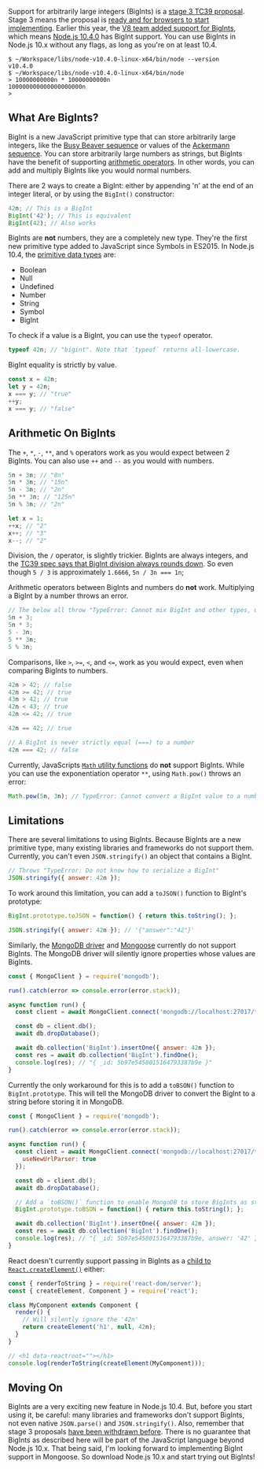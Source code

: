 Support for arbitrarily large integers (BigInts) is a [stage 3 TC39 proposal](https://github.com/tc39/proposal-bigint). Stage 3 means the proposal is [ready and for browsers to start implementing](https://tc39.github.io/process-document/). Earlier this year, the [V8 team added support for BigInts](https://v8project.blogspot.com/2018/05/bigint.html), which means [Node.js 10.4.0](https://github.com/nodejs/node/blob/master/doc/changelogs/CHANGELOG_V10.md#2018-06-06-version-1040-current-mylesborins) has BigInt support. You can use BigInts in Node.js 10.x without any flags, as long as you're on at least 10.4.

```
$ ~/Workspace/libs/node-v10.4.0-linux-x64/bin/node --version
v10.4.0
$ ~/Workspace/libs/node-v10.4.0-linux-x64/bin/node
> 10000000000n * 10000000000n
100000000000000000000n
>
```

What Are BigInts?
-----------------

BigInt is a new JavaScript primitive type that can store arbitrarily large integers, like the [Busy Beaver sequence](https://en.wikipedia.org/wiki/Busy_beaver#Exact_values_and_lower_bounds) or values of the [Ackermann sequence](https://en.wikipedia.org/wiki/Ackermann_function). You can store arbitrarily large numbers as strings, but BigInts have the benefit of supporting [arithmetic operators](https://github.com/tc39/proposal-bigint#operators). In other words, you can add and multiply BigInts like you would normal numbers.

There are 2 ways to create a BigInt: either by appending 'n' at the end of an integer literal, or by using the `BigInt()` constructor:

```javascript
42n; // This is a BigInt
BigInt('42'); // This is equivalent
BigInt(42); // Also works
```

BigInts are **not** numbers, they are a completely new type. They're the first new primitive type added to JavaScript since Symbols in ES2015. In Node.js 10.4, the [primitive data types](https://developer.mozilla.org/en-US/docs/Web/JavaScript/Data_structures) are:

* Boolean
* Null
* Undefined
* Number
* String
* Symbol
* BigInt

To check if a value is a BigInt, you can use the `typeof` operator.

```javascript
typeof 42n; // "bigint". Note that `typeof` returns all-lowercase.
```

BigInt equality is strictly by value.

```javascript
const x = 42n;
let y = 42n;
x === y; // "true"
++y;
x === y; // "false"
```

Arithmetic On BigInts
---------------------

The `+`, `*`, `-`, `**`, and `%` operators work as you would expect between 2
BigInts. You can also use `++` and `--` as you would with numbers.

```javascript
5n + 3n; // "8n"
5n * 3n; // "15n"
5n - 3n; // "2n"
5n ** 3n; // "125n"
5n % 3n; // "2n"

let x = 1;
++x; // "2"
x++; // "3"
x--; // "2"
```

Division, the `/` operator, is slightly trickier. BigInts are always integers,
and the [TC39 spec says that BigInt division always rounds down](https://github.com/tc39/proposal-bigint#operators). So even though `5 / 3` is approximately `1.6666`, `5n / 3n === 1n`;

Arithmetic operators between BigInts and numbers do **not** work. Multiplying a BigInt by a number throws an error.

```javascript
// The below all throw "TypeError: Cannot mix BigInt and other types, use explicit conversions"
5n + 3;
5n * 3;
5 - 3n;
5 ** 3n;
5 % 3n;
```

Comparisons, like `>`, `>=`, `<`, and `<=`, work as you would expect, even when comparing BigInts to numbers.

```javascript
42n > 42; // false
42n >= 42; // true
43n > 42; // true
42n < 43; // true
42n <= 42; // true

42n == 42; // true

// A BigInt is never strictly equal (===) to a number
42n === 42; // false
```

Currently, JavaScripts [`Math` utility functions](https://www.w3schools.com/js/js_math.asp) do **not** support BigInts. While you can use the exponentiation operator `**`, using `Math.pow()` throws an error:

```javascript
Math.pow(5n, 3n); // TypeError: Cannot convert a BigInt value to a number
```

Limitations
-----------

There are several limitations to using BigInts. Because BigInts are a new
primitive type, many existing libraries and frameworks do not support them.
Currently, you can't even `JSON.stringify()` an object that contains a BigInt.

```javascript
// Throws "TypeError: Do not know how to serialize a BigInt"
JSON.stringify({ answer: 42n });
```

To work around this limitation, you can add a `toJSON()` function to BigInt's prototype:

```javascript
BigInt.prototype.toJSON = function() { return this.toString(); };

JSON.stringify({ answer: 42n }); // '{"answer":"42"}'
```

Similarly, the [MongoDB driver](https://www.npmjs.com/package/mongodb) and [Mongoose](https://www.npmjs.com/package/mongoose) currently do not support BigInts. The MongoDB driver will silently ignore properties whose values are BigInts.

```javascript
const { MongoClient } = require('mongodb');

run().catch(error => console.error(error.stack));

async function run() {
  const client = await MongoClient.connect('mongodb://localhost:27017/test', { useNewUrlParser: true });

  const db = client.db();
  await db.dropDatabase();

  await db.collection('BigInt').insertOne({ answer: 42n });
  const res = await db.collection('BigInt').findOne();
  console.log(res); // "{ _id: 5b97e5458015164793387b9e }"
}
```

Currently the only workaround for this is to add a `toBSON()` function to `BigInt.prototype`. This will tell the MongoDB driver to convert the BigInt to a string before storing it in MongoDB.

```javascript
const { MongoClient } = require('mongodb');

run().catch(error => console.error(error.stack));

async function run() {
  const client = await MongoClient.connect('mongodb://localhost:27017/test', {
    useNewUrlParser: true
  });

  const db = client.db();
  await db.dropDatabase();

  // Add a `toBSON()` function to enable MongoDB to store BigInts as strings
  BigInt.prototype.toBSON = function() { return this.toString(); };

  await db.collection('BigInt').insertOne({ answer: 42n });
  const res = await db.collection('BigInt').findOne();
  console.log(res); // "{ _id: 5b97e5458015164793387b9e, answer: '42' }"
}
```

React doesn't currently support passing in BigInts as a [child to `React.createElement()`](https://reactjs.org/docs/react-api.html#createelement) either:

```javascript
const { renderToString } = require('react-dom/server');
const { createElement, Component } = require('react');

class MyComponent extends Component {
  render() {
    // Will silently ignore the '42n'
    return createElement('h1', null, 42n);
  }
}

// <h1 data-reactroot=""></h1>
console.log(renderToString(createElement(MyComponent)));
```

Moving On
---------

BigInts are a very exciting new feature in Node.js 10.4. But, before you start using it, be careful: many libraries and frameworks don't support BigInts, not even native `JSON.parse()` and `JSON.stringify()`. Also, remember that stage 3 proposals [have been withdrawn before](https://developer.mozilla.org/en-US/docs/Web/JavaScript/Reference/Global_Objects/Object/observe). There is no guarantee that BigInts as described here will be part of the JavaScript language beyond Node.js 10.x. That being said, I'm looking forward to implementing BigInt support in Mongoose. So download Node.js 10.x and start trying out BigInts!

